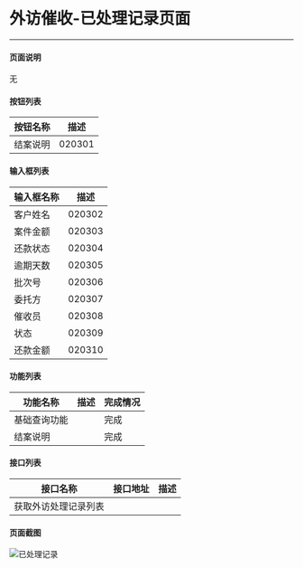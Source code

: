 外访催收-已处理记录页面
===

---

#### 页面说明

无

#### 按钮列表

按钮名称|描述
---|---
结案说明|020301


#### 输入框列表

输入框名称|描述
---|---
客户姓名|020302
案件金额|020303
还款状态|020304
逾期天数|020305
批次号|020306
委托方|020307
催收员|020308
状态|020309
还款金额|020310


#### 功能列表

功能名称|描述|完成情况
---|---|---
基础查询功能||完成
结案说明||完成


#### 接口列表

接口名称|接口地址|描述
---|---|---
获取外访处理记录列表||

#### 页面截图

![已处理记录](/images/BUSINESS/外催模块/已处理记录.png)

